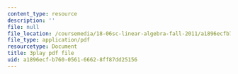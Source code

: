 ```yaml
---
content_type: resource
description: ''
file: null
file_location: /coursemedia/18-06sc-linear-algebra-fall-2011/a1896ecfb760056166628ff87dd25156_5IGTFgPqlkw.pdf
file_type: application/pdf
resourcetype: Document
title: 3play pdf file
uid: a1896ecf-b760-0561-6662-8ff87dd25156
---
```

